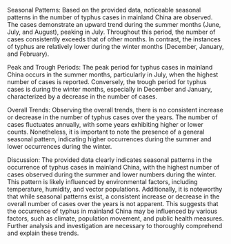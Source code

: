 Seasonal Patterns: Based on the provided data, noticeable seasonal patterns in the number of typhus cases in mainland China are observed. The cases demonstrate an upward trend during the summer months (June, July, and August), peaking in July. Throughout this period, the number of cases consistently exceeds that of other months. In contrast, the instances of typhus are relatively lower during the winter months (December, January, and February).

Peak and Trough Periods: The peak period for typhus cases in mainland China occurs in the summer months, particularly in July, when the highest number of cases is reported. Conversely, the trough period for typhus cases is during the winter months, especially in December and January, characterized by a decrease in the number of cases.

Overall Trends: Observing the overall trends, there is no consistent increase or decrease in the number of typhus cases over the years. The number of cases fluctuates annually, with some years exhibiting higher or lower counts. Nonetheless, it is important to note the presence of a general seasonal pattern, indicating higher occurrences during the summer and lower occurrences during the winter.

Discussion: The provided data clearly indicates seasonal patterns in the occurrence of typhus cases in mainland China, with the highest number of cases observed during the summer and lower numbers during the winter. This pattern is likely influenced by environmental factors, including temperature, humidity, and vector populations. Additionally, it is noteworthy that while seasonal patterns exist, a consistent increase or decrease in the overall number of cases over the years is not apparent. This suggests that the occurrence of typhus in mainland China may be influenced by various factors, such as climate, population movement, and public health measures. Further analysis and investigation are necessary to thoroughly comprehend and explain these trends.